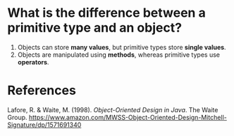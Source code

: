 # What is the difference between a primitive type and an object? 

1. Objects can store **many values**, but primitive types store **single values**.
2. Objects are manipulated using **methods**, whereas primitive types use **operators**.

# References  
Lafore, R. & Waite, M. (1998). *Object-Oriented Design in Java*. The Waite Group. <https://www.amazon.com/MWSS-Object-Oriented-Design-Mitchell-Signature/dp/1571691340> 
